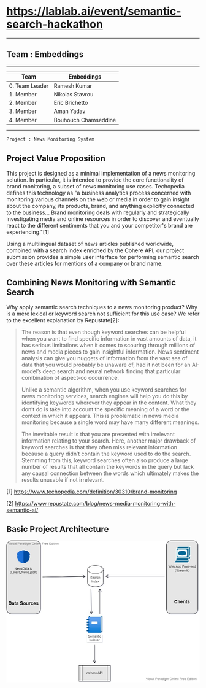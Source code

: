 # https://lablab.ai/event/semantic-search-hackathon
---

## Team : Embeddings

---

| Team      | Embeddings |
| ----------- | ----------- |
| 0. Team Leader      | Ramesh Kumar       |
| 1. Member   | Nikolas Stavrou        |
| 2. Member   | Eric Brichetto        |
| 3. Member   | Aman Yadav        |
| 4. Member   | Bouhouch Chamseddine        |

---

```py
Project : News Monitoring System
```

## Project Value Proposition
This project is designed as a minimal implementation of a news monitoring solution. In particular, it is intended to provide the core functionality of brand monitoring, a subset of news monitoring use cases. Techopedia defines this technology as "a business analytics process concerned with monitoring various channels on the web or media in order to gain insight about the company, its products, brand, and anything explicitly connected to the business... Brand monitoring deals with regularly and strategically investigating media and online resources in order to discover and eventually react to the different sentiments that you and your competitor's brand are experiencing."[1]

Using a multilingual dataset of news articles published worldwide, combined with a search index enriched by the Cohere API, our project submission provides a simple user interface for performing semantic search over these articles for mentions of a company or brand name. 

## Combining News Monitoring with Semantic Search 
Why apply semantic search techniques to a news monitoring product? Why is a mere lexical or keyword search not sufficient for this use case? We refer to the excellent explanation by Repustate[2]: 

> The reason is that even though keyword searches can be helpful when you want to find specific information in vast amounts of data, it has serious limitations when it comes to scouring through millions of news and media pieces to gain insightful information. News sentiment analysis can give you nuggets of information from the vast sea of data that you would probably be unaware of, had it not been for an AI-model’s deep search and neural network finding that particular combination of aspect-co occurrence.
>
> Unlike a semantic algorithm, when you use keyword searches for news monitoring services, search engines will help you do this by identifying keywords wherever they appear in the content. What they don’t do is take into account the specific meaning of a word or the context in which it appears. This is problematic in news media monitoring because a single word may have many different meanings.
> 
> The inevitable result is that you are presented with irrelevant information relating to your search. Here, another major drawback of keyword searches is that they often miss relevant information because a query didn’t contain the keyword used to do the search. Stemming from this, keyword searches often also produce a large number of results that all contain the keywords in the query but lack any causal connection between the words which ultimately makes the results unusable if not irrelevant.



[1] https://www.techopedia.com/definition/30310/brand-monitoring

[2] https://www.repustate.com/blog/news-media-monitoring-with-semantic-ai/


## Basic Project Architecture

![Project Architecture Diagram](./Architecture_Diagram.jpg "Architecture Diagram")